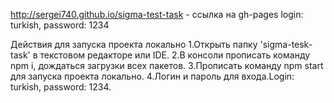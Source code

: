 http://sergei740.github.io/sigma-test-task - ссылка на gh-pages
login: turkish, password: 1234

Действия для запуска проекта локально
1.Открыть папку 'sigma-tesk-task' в текстовом редакторе или IDE.
2.В консоли прописать команду npm i, дождаться загрузки всех пакетов.
3.Прописать команду npm start для запуска проекта локально.
4.Логин и пароль для входа.Login: turkish, password: 1234.

